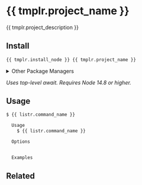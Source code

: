 # {{ tmplr.project_name }}

{{ tmplr.project_description }}

## Install

```sh
{{ tmplr.install_node }} {{ tmplr.project_name }}
```

<details>
<summary>Other Package Managers</summary>

```sh
{{ tmplr.install_yarn }} {{ tmplr.project_name }}
```
</details>

*Uses top-level await. Requires Node 14.8 or higher.*

## Usage

```sh
$ {{ listr.command_name }}

  Usage
    $ {{ listr.command_name }}

  Options


  Examples

```

## Related
